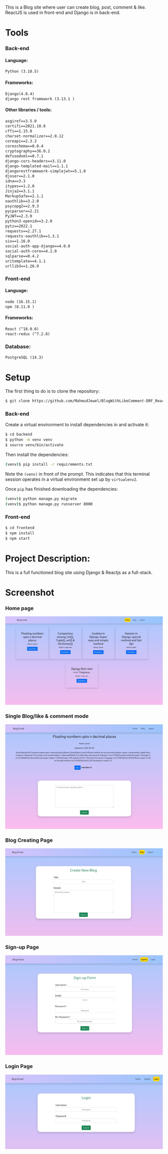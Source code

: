 ﻿This is a Blog site where user can create blog, post, comment & like. ReactJS is used in front-end and Django is in back-end.
# Tools
### Back-end
#### Language:
	Python (3.10.5)

#### Frameworks:
	Django(4.0.4)
	django rest framework (3.13.1 )
	
#### Other libraries / tools:
	asgiref==3.5.0
	certifi==2021.10.8
	cffi==1.15.0
	charset-normalizer==2.0.12
	coreapi==2.3.3
	coreschema==0.0.4
	cryptography==36.0.2
	defusedxml==0.7.1
	django-cors-headers==3.11.0
	django-templated-mail==1.1.1
	djangorestframework-simplejwt==5.1.0
	djoser==2.1.0
	idna==3.3
	itypes==1.2.0
	Jinja2==3.1.1
	MarkupSafe==2.1.1
	oauthlib==3.2.0
	psycopg2==2.9.3
	pycparser==2.21
	PyJWT==2.3.0
	python3-openid==3.2.0
	pytz==2022.1
	requests==2.27.1
	requests-oauthlib==1.3.1
	six==1.16.0
	social-auth-app-django==4.0.0
	social-auth-core==4.2.0
	sqlparse==0.4.2
	uritemplate==4.1.1
	urllib3==1.26.9

### Front-end
#### Language:
	node (16.15.1)
	npm (8.11.0 )

####  Frameworks:
	React (^18.0.0)
	react-redux (^7.2.8)
### Database:
	PostgreSQL (14.3)

# Setup
The first thing to do is to clone the repository:
```sh
$ git clone https://github.com/MahmudJewel/BlogWithLikeComment-DRF_Reactjs
```
### Back-end
Create a virtual environment to install dependencies in and activate it:
```sh
$ cd backend
$ python -m venv venv
$ source venv/bin/activate
```
Then install the dependencies:
```sh
(venv)$ pip install -r requirements.txt
```
Note the `(venv)` in front of the prompt. This indicates that this terminal
session operates in a virtual environment set up by `virtualenv2`.

Once `pip` has finished downloading the dependencies:
```sh
(venv)$ python manage.py migrate
(venv)$ python manage.py runserver 8000
```

### Front-end
```sh
$ cd frontend
$ npm install
$ npm start
```

# Project Description:
This is a full functioned blog site using Django & Reactjs as a full-stack.

# Screenshot
### Home page
![Category List](https://github.com/MahmudJewel/BlogWithLikeComment-DRF_Reactjs/blob/main/screenshot/blog-1%20home.jpg)

### Single Blog/like & comment mode
![Category List](https://github.com/MahmudJewel/BlogWithLikeComment-DRF_Reactjs/blob/main/screenshot/blog-2%20details.jpg)

### Blog Creating Page
![Category List](https://github.com/MahmudJewel/BlogWithLikeComment-DRF_Reactjs/blob/main/screenshot/blog-3%20post.jpg)


### Sign-up Page
![Category List](https://github.com/MahmudJewel/BlogWithLikeComment-DRF_Reactjs/blob/main/screenshot/blog-4%20sign%20up.jpg)

### Login Page
![Category List](https://github.com/MahmudJewel/BlogWithLikeComment-DRF_Reactjs/blob/main/screenshot/blog-5%20login%20page.jpg)
